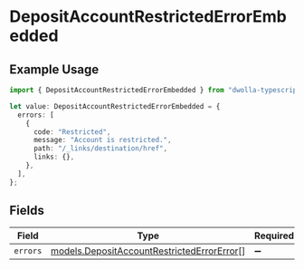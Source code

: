 # DepositAccountRestrictedErrorEmbedded

## Example Usage

```typescript
import { DepositAccountRestrictedErrorEmbedded } from "dwolla-typescript/models";

let value: DepositAccountRestrictedErrorEmbedded = {
  errors: [
    {
      code: "Restricted",
      message: "Account is restricted.",
      path: "/_links/destination/href",
      links: {},
    },
  ],
};
```

## Fields

| Field                                                                                          | Type                                                                                           | Required                                                                                       | Description                                                                                    |
| ---------------------------------------------------------------------------------------------- | ---------------------------------------------------------------------------------------------- | ---------------------------------------------------------------------------------------------- | ---------------------------------------------------------------------------------------------- |
| `errors`                                                                                       | [models.DepositAccountRestrictedErrorError](../models/depositaccountrestrictederrorerror.md)[] | :heavy_minus_sign:                                                                             | N/A                                                                                            |